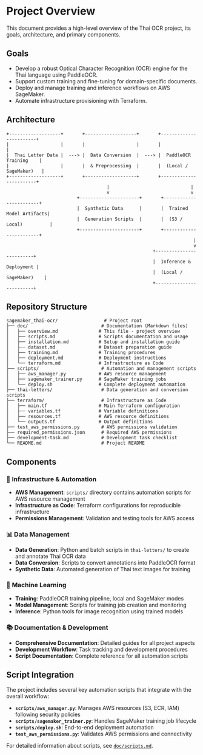 # Project Overview

This document provides a high-level overview of the Thai OCR project, its goals, architecture, and primary components.

## Goals

- Develop a robust Optical Character Recognition (OCR) engine for the Thai language using PaddleOCR.
- Support custom training and fine-tuning for domain-specific documents.
- Deploy and manage training and inference workflows on AWS SageMaker.
- Automate infrastructure provisioning with Terraform.

## Architecture

```text
+-------------------+       +-------------------+       +------------------------+
|                   |       |                   |       |                        |
|  Thai Letter Data |  ---> |  Data Conversion  |  ---> |  PaddleOCR Training    |
|                   |       |  & Preprocessing  |       |  (Local / SageMaker)   |
+-------------------+       +-------------------+       +------------------------+
                                     |                              |
                                     v                              v
                          +----------------------+       +------------------------+
                          |  Synthetic Data      |       |  Trained Model Artifacts|
                          |  Generation Scripts  |       |  (S3 / Local)          |
                          +----------------------+       +------------------------+
                                                                     |
                                                                     v
                                                      +-------------------------+
                                                      |  Inference & Deployment |
                                                      |  (Local / SageMaker)    |
                                                      +-------------------------+
```

## Repository Structure

```text
sagemaker_thai-ocr/                 # Project root
├── doc/                           # Documentation (Markdown files)
│   ├── overview.md               # This file - project overview
│   ├── scripts.md                # Scripts documentation and usage
│   ├── installation.md           # Setup and installation guide
│   ├── dataset.md                # Dataset preparation guide
│   ├── training.md               # Training procedures
│   ├── deployment.md             # Deployment instructions
│   └── terraform.md              # Infrastructure as Code
├── scripts/                       # Automation and management scripts
│   ├── aws_manager.py            # AWS resource management
│   ├── sagemaker_trainer.py      # SageMaker training jobs
│   └── deploy.sh                 # Complete deployment automation
├── thai-letters/                  # Data generation and conversion scripts
├── terraform/                     # Infrastructure as Code
│   ├── main.tf                   # Main Terraform configuration
│   ├── variables.tf              # Variable definitions
│   ├── resources.tf              # AWS resource definitions
│   └── outputs.tf                # Output definitions
├── test_aws_permissions.py        # AWS permissions validation
├── required_permissions.json      # Required AWS permissions
├── development-task.md            # Development task checklist
└── README.md                      # Project README
```

## Components

### 🔧 **Infrastructure & Automation**
- **AWS Management**: `scripts/` directory contains automation scripts for AWS resource management
- **Infrastructure as Code**: Terraform configurations for reproducible infrastructure
- **Permissions Management**: Validation and testing tools for AWS access

### 📊 **Data Management**
- **Data Generation**: Python and batch scripts in `thai-letters/` to create and annotate Thai OCR data
- **Data Conversion**: Scripts to convert annotations into PaddleOCR format
- **Synthetic Data**: Automated generation of Thai text images for training

### 🤖 **Machine Learning**
- **Training**: PaddleOCR training pipeline, local and SageMaker modes
- **Model Management**: Scripts for training job creation and monitoring
- **Inference**: Python tools for image recognition using trained models

### 📚 **Documentation & Development**
- **Comprehensive Documentation**: Detailed guides for all project aspects
- **Development Workflow**: Task tracking and development procedures
- **Script Documentation**: Complete reference for all automation scripts

## Script Integration

The project includes several key automation scripts that integrate with the overall workflow:

- **`scripts/aws_manager.py`**: Manages AWS resources (S3, ECR, IAM) following security policies
- **`scripts/sagemaker_trainer.py`**: Handles SageMaker training job lifecycle
- **`scripts/deploy.sh`**: End-to-end deployment automation
- **`test_aws_permissions.py`**: Validates AWS permissions and connectivity

For detailed information about scripts, see [`doc/scripts.md`](scripts.md).
